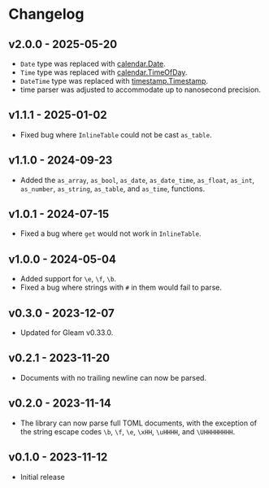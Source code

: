 # Changelog

## v2.0.0 - 2025-05-20

- `Date` type was replaced with [calendar.Date](https://hexdocs.pm/gleam_time/gleam/time/calendar.html#Date).
- `Time` type was replaced with [calendar.TimeOfDay](https://hexdocs.pm/gleam_time/gleam/time/calendar.html#TimeOfDay).
- `DateTime` type was replaced with [timestamp.Timestamp](https://hexdocs.pm/gleam_time/gleam/time/timestamp.html#Timestamp).
- time parser was adjusted to accommodate up to nanosecond precision.

## v1.1.1 - 2025-01-02

- Fixed bug where `InlineTable` could not be cast `as_table`.

## v1.1.0 - 2024-09-23

- Added the `as_array`, `as_bool`, `as_date`, `as_date_time`, `as_float`,
  `as_int`, `as_number`, `as_string`, `as_table`, and `as_time`,
  functions.

## v1.0.1 - 2024-07-15

- Fixed a bug where `get` would not work in `InlineTable`.

## v1.0.0 - 2024-05-04

- Added support for `\e`, `\f`, `\b`.
- Fixed a bug where strings with `#` in them would fail to parse.

## v0.3.0 - 2023-12-07

- Updated for Gleam v0.33.0.

## v0.2.1 - 2023-11-20

- Documents with no trailing newline can now be parsed.

## v0.2.0 - 2023-11-14

- The library can now parse full TOML documents, with the exception of the
  string escape codes `\b`, `\f`, `\e`, `\xHH`, `\uHHHH`, and `\UHHHHHHHH`.

## v0.1.0 - 2023-11-12

- Initial release
